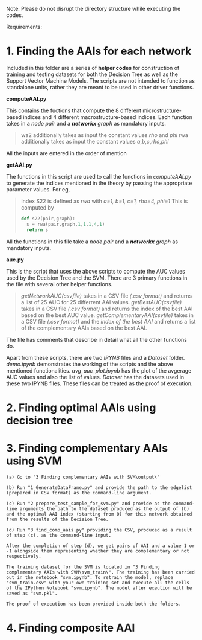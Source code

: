 Note: Please do not disrupt the directory structure while executing the codes.

Requirements:

<!-- 

		Requried libraries

 -->



# 1. Finding the AAIs for each network

Included in this folder are a series of **helper codes** for construction of training and testing datasets for both the Decision Tree 
as well as the Support Vector Machine Models. The scripts are not intended to function as standalone units, rather they are meant 
to be used in other driver functions. 


**computeAAI.py**

This contains the fuctions that compute the 8 different microstructure-based indices and 4 different macrostructure-based indices.
Each function takes in a _node pair_ and a _**networkx** graph_ as mandatory inputs.

>wa2 additionally takes as input the constant values _rho_ and _phi_
>rwa additionally takes as input the constant values _a_,_b_,_c_,_rho_,_phi_

All the inputs are entered in the order of mention


**getAAI.py**

The functions in this script are used to call the functions in *computeAAI.py* to generate the indices mentioned in the theory by 
passing the appropriate parameter values. For eg, 

>Index S22 is defined as _rwa_ with _a=1, b=1, c=1, rho=4, phi=1_ 
>This is computed by 
>
>```python
>def s22(pair,graph):
>   s = rwa(pair,graph,1,1,1,4,1)
>   return s
>```

All the functions in this file take a _node pair_ and a _**networkx** graph_ as mandatory inputs.


**auc.py**

This is the script that uses the above scripts to compute the AUC values used by the Decision Tree and the SVM. There are 3 primary
functions in the file with several other helper functions. 

>_getNetworkAUC(csvfile)_ takes in a CSV file _(.csv format)_ and returns a list of 25 AUC for 25 differrent AAI values.
>_getBestAUC(csvfile)_ takes in a CSV file _(.csv format)_ and returns the index of the best AAI based on the best AUC value.
>_getComplementaryAAI(csvfile)_ takes in a CSV file _(.csv format)_ and the _index of the best AAI_ and returns a list of 
the complementary AAIs based on the best AAI.

The file has comments that describe in detail what all the other functions do.


Apart from these scripts, there are two *IPYNB* files and a *Dataset* folder. _demo.ipynb_ demonstrates the working of the scripts and the above mentioned 
functionalities. _avg_auc_plot.ipynb_ has the plot of the avgerage AUC values and also the list of values. _Dataset_ has the datasets used
in these two IPYNB files. These files can be treated as the proof of execution. 
 

# 2. Finding optimal AAIs using decision tree

<!-- instructions to execute code -->

# 3. Finding complementary AAIs using SVM

	(a) Go to "3 Finding complementary AAIs with SVM\output\"

	(b) Run "1 GenerateDataFrame.py" and provide the path to the edgelist (prepared in CSV format) as the command-line argument.

	(c) Run "2 prepare_test_sample_for_svm.py" and provide as the command-line arguments the path to the dataset produced as the output of (b) and the optimal AAI index (starting from 0) for this network obtained from the results of the Decision Tree.

	(d) Run "3 find_comp_aais.py" providing the CSV, produced as a result of step (c), as the command-line input.
	
	After the completion of step (d), we get pairs of AAI and a value 1 or -1 alongside them representing whether they are complementary or not respectively.

	The training dataset for the SVM is located in "3 Finding complementary AAIs with SVM\svm_train\". The training has been carried out in the notebook "svm.ipynb". To retrain the model, replace "svm_train.csv" with your own training set and execute all the cells of the IPython Notebook "svm.ipynb". The model after exeution will be saved as "svm.pkl".

	The proof of execution has been provided inside both the folders.

# 4. Finding composite AAI
